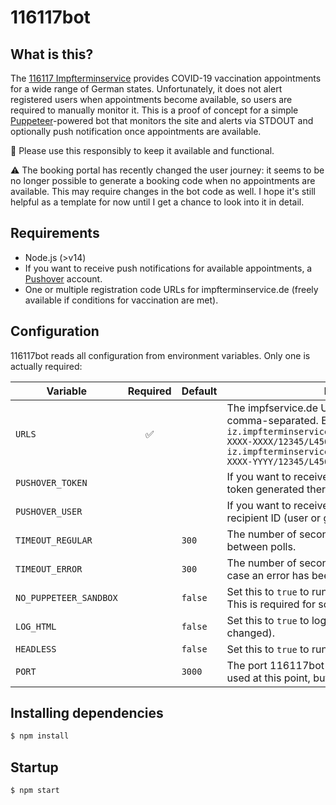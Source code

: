 # 116117bot

## What is this?
The [116117 Impfterminservice](https://www.impfterminservice.de) provides COVID-19 vaccination appointments for a wide range of German states. Unfortunately, it does not alert registered users when appointments become available, so users are required to manually monitor it. This is a proof of concept for a simple [Puppeteer](https://github.com/puppeteer/puppeteer)-powered bot that monitors the site and alerts via STDOUT and optionally push notification once appointments are available.

🦠 Please use this responsibly to keep it available and functional. 

⚠️ The booking portal has recently changed the user journey: it seems to be no longer possible to generate a booking code when no appointments are available. This may require changes in the bot code as well. I hope it's still helpful as a template for now until I get a chance to look into it in detail.

## Requirements
* Node.js (>v14)
* If you want to receive push notifications for available appointments, a [Pushover](https://pushover.net) account.
* One or multiple registration code URLs for impfterminservice.de (freely available if conditions for vaccination are met).

## Configuration

116117bot reads all configuration from environment variables. Only one is actually required:

| Variable               | Required | Default | Description                                                                                                                                                                                                                                                                   |
| ---------------------- | :------: | ------- | ----------------------------------------------------------------------------------------------------------------------------------------------------------------------------------------------------------------------------------------------------------------------------- |
| `URLS`                 |    ✅    |         | The impfservice.de URLs to be monitored by the bot, comma-separated. Example: `https://123-iz.impfterminservice.de/terminservice/suche/XXXX-XXXX-XXXX/12345/L456,https://123-iz.impfterminservice.de/terminservice/suche/XXXX-XXXX-YYYY/12345/L456` |
| `PUSHOVER_TOKEN`       |          |         | If you want to receive alerts via Pushover, the app token generated there.                                                                                                                                                                                        |
| `PUSHOVER_USER`        |          |         | If you want to receive alerts via Pushover, the recipient ID (user or group) generated there.                                                                                                                                                                     |
| `TIMEOUT_REGULAR`      |          | `300`   | The number of seconds 116117bot will wait between polls.                                                                                                                                                                                                                      |
| `TIMEOUT_ERROR`        |          | `300`   | The number of seconds 116117bot will pause in case an error has been encountered during a poll.                                                                                                                                                                               |
| `NO_PUPPETEER_SANDBOX` |          | `false` | Set this to `true` to run Puppeteer without a sandbox. This is required for some hosting services.                                                                                                                                                                            |
| `LOG_HTML`             |          | `false` | Set this to `true` to log raw HTML from polls (if it has changed).                                                                                                                                                                                                            |
| `HEADLESS`             |          | `false` | Set this to `true` to run Puppeteer in headless mode.                                                                                                                                                                                                                         |
| `PORT`                 |          | `3000`  | The port 116117bot will run on. It is not actively used at this point, but should still be available.                                                                                                                                                                         |

## Installing dependencies

```sh
$ npm install
```

## Startup

```sh
$ npm start
```
